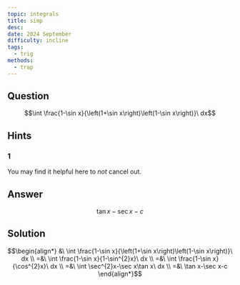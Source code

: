 ```yaml
---
topic: integrals
title: simp
desc: 
date: 2024 September
difficulty: incline
tags:
  - trig
methods:
  - trap
---
```



## Question
```math
\int \frac{1-\sin x}{\left(1+\sin x\right)\left(1-\sin x\right)}\ dx
```


## Hints

### 1
You may find it helpful here to *not* cancel out.


## Answer
```math
\tan x-\sec x-c
```


## Solution

```math
\begin{align*}
  &\ \int \frac{1-\sin x}{\left(1+\sin x\right)\left(1-\sin x\right)}\ dx
  \\ =&\ \int \frac{1-\sin x}{1-\sin^{2}x}\ dx
  \\ =&\ \int \frac{1-\sin x}{\cos^{2}x}\ dx
  \\ =&\ \int \sec^{2}x-\sec x\tan x\ dx
  \\ =&\ \tan x-\sec x-c
\end{align*}
```
